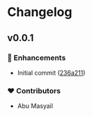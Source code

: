 # Changelog


## v0.0.1


### 🚀 Enhancements

- Initial commit ([236a211](https://github.com/sooluh/bloks-parser/commit/236a211))

### ❤️  Contributors

- Abu Masyail

